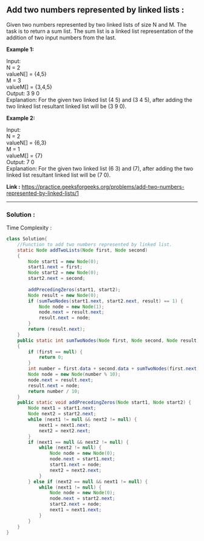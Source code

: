 ## Add two numbers represented by linked lists :
Given two numbers represented by two linked lists of size N and M. The task is to return a sum list.
The sum list is a linked list representation of the addition of two input numbers from the last.

**Example 1:**

Input: <br/>
N = 2<br/>
valueN[] = {4,5}<br/>
M = 3<br/>
valueM[] = {3,4,5}<br/>
Output: 3 9 0  <br/>
Explanation: For the given two linked list (4 5) and (3 4 5), after adding the two linked list resultant linked list will be (3 9 0).

**Example 2:**

Input:<br/>
N = 2<br/>
valueN[] = {6,3}<br/>
M = 1<br/>
valueM[] = {7}<br/>
Output: 7 0<br/>
Explanation: For the given two linked list (6 3) and (7), after adding the two linked list resultant linked list will be (7 0).

**Link :** https://practice.geeksforgeeks.org/problems/add-two-numbers-represented-by-linked-lists/1


-------------------------------------------------------------------------------------------------------------------------------------------


### Solution :

Time Complexity :


```java
class Solution{
    //Function to add two numbers represented by linked list.
    static Node addTwoLists(Node first, Node second)
    {
        Node start1 = new Node(0);
        start1.next = first;
        Node start2 = new Node(0);
        start2.next = second;
 
        addPrecedingZeros(start1, start2);
        Node result = new Node(0);
        if (sumTwoNodes(start1.next, start2.next, result) == 1) {
            Node node = new Node(1);
            node.next = result.next;
            result.next = node;
        }
        return (result.next);
    }
    public static int sumTwoNodes(Node first, Node second, Node result) 
    {
        if (first == null) {
            return 0;
        }
        int number = first.data + second.data + sumTwoNodes(first.next, second.next, result);
        Node node = new Node(number % 10);
        node.next = result.next;
        result.next = node;
        return number / 10;
    }
    public static void addPrecedingZeros(Node start1, Node start2) {
        Node next1 = start1.next;
        Node next2 = start2.next;
        while (next1 != null && next2 != null) {
            next1 = next1.next;
            next2 = next2.next;
        }
        if (next1 == null && next2 != null) {
            while (next2 != null) {
                Node node = new Node(0);
                node.next = start1.next;
                start1.next = node;
                next2 = next2.next;
            }
        } else if (next2 == null && next1 != null) {
            while (next1 != null) {
                Node node = new Node(0);
                node.next = start2.next;
                start2.next = node;
                next1 = next1.next;
            }
        }
    }
}
```




